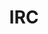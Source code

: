 ---
title: IRC
layout: redirect
redirect: http://chat.mibbit.com/?server=irc.mozilla.org%3A%2B6697&channel=%23websectools
---